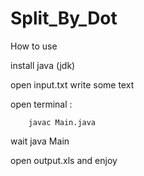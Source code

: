 # Split_By_Dot

How to use


install java (jdk)


open input.txt 
write some text

open terminal :

        javac Main.java
wait
        java Main

open output.xls and enjoy
